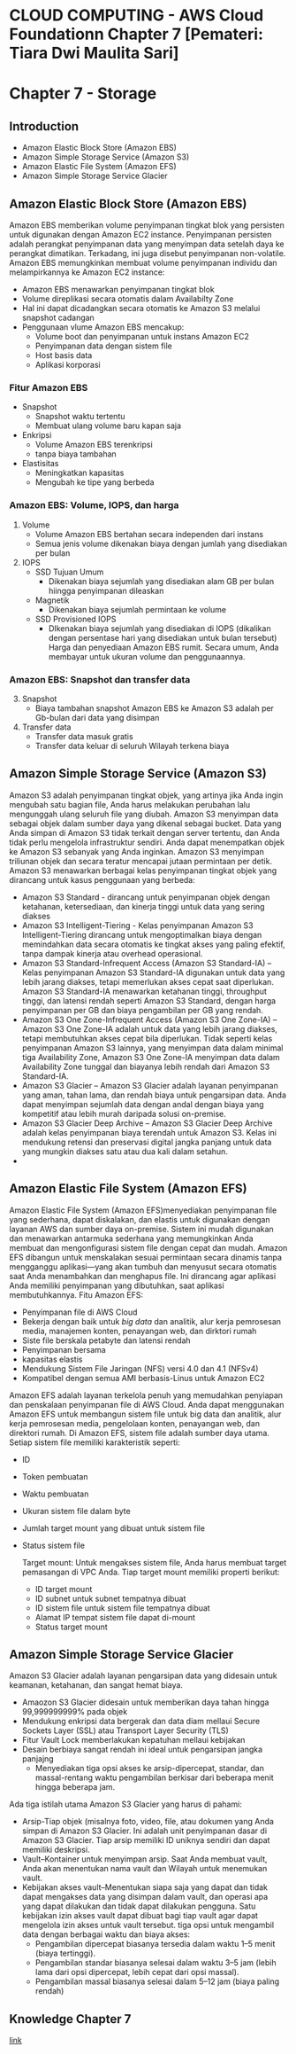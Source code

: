 # CLOUD COMPUTING - AWS Cloud Foundationn Chapter 7 [Pemateri: Tiara Dwi Maulita Sari]
# Chapter 7 - Storage
## Introduction
- Amazon Elastic Block Store (Amazon EBS)
- Amazon Simple Storage Service (Amazon S3)
- Amazon Elastic File System (Amazon EFS)
- Amazon Simple Storage Service Glacier
## Amazon Elastic Block Store (Amazon EBS)
  Amazon EBS memberikan volume penyimpanan tingkat blok yang persisten untuk digunakan dengan Amazon EC2 instance. Penyimpanan persisten adalah perangkat penyimpanan data yang menyimpan data setelah daya ke perangkat dimatikan. Terkadang, ini juga disebut penyimpanan non-volatile.
  Amazon EBS memungkinkan membuat volume penyimpanan individu dan melampirkannya ke Amazon EC2 instance:
  - Amazon EBS menawarkan penyimpanan tingkat blok
  - Volume direplikasi secara otomatis dalam Availabilty Zone
  - Hal ini dapat dicadangkan secara otomatis ke Amazon S3 melalui snapshot cadangan
  - Penggunaan vlume Amazon EBS mencakup:
    - Volume boot dan penyimpanan untuk instans Amazon EC2
    - Penyimpanan data dengan sistem file
    - Host basis data
    - Aplikasi korporasi
### Fitur Amazon EBS
- Snapshot
  - Snapshot waktu tertentu
  - Membuat ulang volume baru kapan saja
- Enkripsi
  - Volume Amazon EBS terenkripsi
  - tanpa biaya tambahan
- Elastisitas
  - Meningkatkan kapasitas
  - Mengubah ke tipe yang berbeda
### Amazon EBS: Volume, IOPS, dan harga
1. Volume
   - Volume Amazon EBS bertahan secara independen dari instans
   - Semua jenis volume dikenakan biaya dengan jumlah yang disediakan per bulan
2. IOPS
   - SSD Tujuan Umum
     - Dikenakan biaya sejumlah yang disediakan alam GB per bulan hiingga penyimpanan dileaskan
   - Magnetik
     - Dikenakan biaya sejumlah permintaan ke volume
   - SSD Provisioned IOPS
     - DIkenakan biaya sejumlah yang disediakan di IOPS (dikalikan dengan persentase hari yang disediakan untuk bulan tersebut)
       Harga dan penyediaan Amazon EBS rumit. Secara umum, Anda membayar untuk ukuran volume dan penggunaannya.
### Amazon EBS: Snapshot dan transfer data
3. Snapshot
   - Biaya tambahan snapshot Amazon EBS ke Amazon S3 adalah per Gb-bulan dari data yang disimpan
4. Transfer data
   - Transfer data masuk gratis
   - Transfer data keluar di seluruh Wilayah terkena biaya
     
## Amazon Simple Storage Service (Amazon S3)
  Amazon S3 adalah penyimpanan tingkat objek, yang artinya jika Anda ingin mengubah satu bagian file, Anda harus melakukan perubahan lalu mengunggah ulang seluruh file yang diubah. Amazon S3 menyimpan data sebagai objek dalam sumber daya yang dikenal sebagai bucket.
  Data yang Anda simpan di Amazon S3 tidak terkait dengan server tertentu, dan Anda tidak perlu mengelola infrastruktur sendiri. Anda dapat menempatkan objek ke Amazon S3 sebanyak yang Anda inginkan. Amazon S3 menyimpan triliunan objek dan secara teratur mencapai jutaan permintaan per detik.
  Amazon S3 menawarkan berbagai kelas penyimpanan tingkat objek yang dirancang untuk kasus penggunaan yang berbeda:
  - Amazon S3 Standard -  dirancang untuk penyimpanan objek dengan ketahanan, ketersediaan, dan kinerja tinggi untuk data yang sering diakses
  - Amazon S3 Intelligent-Tiering - Kelas penyimpanan Amazon S3 Intelligent-Tiering dirancang untuk mengoptimalkan biaya dengan memindahkan data secara otomatis ke tingkat akses yang paling efektif, tanpa dampak kinerja atau overhead operasional.
  - Amazon S3 Standard-Infrequent Access (Amazon S3 Standard-IA) – Kelas penyimpanan Amazon S3 Standard-IA digunakan untuk data yang lebih jarang diakses, tetapi memerlukan akses cepat saat diperlukan. Amazon S3 Standard-IA menawarkan ketahanan tinggi, throughput tinggi, dan latensi rendah seperti Amazon S3 Standard, dengan harga penyimpanan per GB dan biaya pengambilan per GB yang rendah.
  - Amazon S3 One Zone-Infrequent Access (Amazon S3 One Zone-IA) – Amazon S3 One Zone-IA adalah untuk data yang lebih jarang diakses, tetapi membutuhkan akses cepat bila diperlukan. Tidak seperti kelas penyimpanan Amazon S3 lainnya, yang menyimpan data dalam minimal tiga Availability Zone, Amazon S3 One Zone-IA menyimpan data dalam Availability Zone tunggal dan biayanya lebih rendah dari Amazon S3 Standard-IA.
  - Amazon S3 Glacier – Amazon S3 Glacier adalah layanan penyimpanan yang aman, tahan lama, dan rendah biaya untuk pengarsipan data. Anda dapat menyimpan sejumlah data dengan andal dengan biaya yang kompetitif atau lebih murah daripada solusi on-premise.
  - Amazon S3 Glacier Deep Archive – Amazon S3 Glacier Deep Archive adalah kelas penyimpanan biaya terendah untuk Amazon S3. Kelas ini mendukung retensi dan preservasi digital jangka panjang untuk data yang mungkin diakses satu atau dua kali dalam setahun.
  - 
## Amazon Elastic File System (Amazon EFS)
  Amazon Elastic File System (Amazon EFS)menyediakan penyimpanan file yang sederhana, dapat diskalakan, dan elastis untuk digunakan dengan layanan AWS dan sumber daya on-premise. Sistem ini mudah digunakan dan menawarkan antarmuka sederhana yang memungkinkan Anda membuat dan mengonfigurasi sistem file dengan cepat dan mudah.
  Amazon EFS dibangun untuk menskalakan sesuai permintaan secara dinamis tanpa mengganggu aplikasi—yang akan tumbuh dan menyusut secara otomatis saat Anda menambahkan dan menghapus file. Ini dirancang agar aplikasi Anda memiliki penyimpanan yang dibutuhkan, saat aplikasi membutuhkannya.
  Fitu Amazon EFS:
  - Penyimpanan file di AWS Cloud
  - Bekerja dengan baik untuk *big data* dan analitik, alur kerja pemrosesan media, manajemen konten, penayangan web, dan dirktori rumah
  - Siste file berskala petabyte dan latensi rendah
  - Penyimpanan bersama
  - kapasitas elastis
  - Mendukung Sistem File Jaringan (NFS) versi 4.0 dan 4.1 (NFSv4)
  - Kompatibel dengan semua AMI berbasis-Linus untuk Amazon EC2

  Amazon EFS adalah layanan terkelola penuh yang memudahkan penyiapan dan penskalaan penyimpanan file di AWS Cloud. Anda dapat menggunakan Amazon EFS untuk membangun sistem file untuk big data dan analitik, alur kerja pemrosesan media, pengelolaan konten, penayangan web, dan direktori rumah.
  Di Amazon EFS, sistem file adalah sumber daya utama. Setiap sistem file memiliki karakteristik seperti:
  - ID
  - Token pembuatan
  - Waktu pembuatan
  - Ukuran sistem file dalam byte
  - Jumlah target mount yang dibuat untuk sistem file
  - Status sistem file
    
    Target mount: Untuk mengakses sistem file, Anda harus membuat target pemasangan di VPC Anda. Tiap target mount memiliki properti berikut:
    - ID target mount
    - ID subnet untuk subnet tempatnya dibuat
    - ID sistem file untuk sistem file tempatnya dibuat
    - Alamat IP tempat sistem file dapat di-mount
    - Status target mount
## Amazon Simple Storage Service Glacier
  Amazon S3 Glacier adalah layanan pengarsipan data yang didesain untuk keamanan, ketahanan, dan sangat hemat biaya.
  - Amaozon S3 Glacier didesain untuk memberikan daya tahan hingga 99,999999999% pada objek
  - Mendukung enkripsi data bergerak dan data diam mellaui Secure Sockets Layer (SSL) atau Transport Layer Security (TLS)
  - Fitur Vault Lock memberlakukan kepatuhan mellaui kebijakan
  - Desain berbiaya sangat rendah ini ideal untuk pengarsipan jangka panjajng
    - Menyediakan tiga opsi akses ke arsip-dipercepat, standar, dan massal-rentang waktu pengambilan berkisar dari beberapa menit hingga beberapa jam.

  Ada tiga istilah utama Amazon S3 Glacier yang harus di pahami:
  - Arsip-Tiap objek (misalnya foto, video, file, atau dokumen yang Anda simpan di Amazon S3 Glacier. Ini adalah unit penyimpanan dasar di Amazon S3 Glacier. Tiap arsip memiliki ID uniknya sendiri dan dapat memiliki deskripsi.
  - Vault–Kontainer untuk menyimpan arsip. Saat Anda membuat vault, Anda akan menentukan nama vault dan Wilayah untuk menemukan vault.
  - Kebijakan akses vault–Menentukan siapa saja yang dapat dan tidak dapat mengakses data yang disimpan dalam vault, dan operasi apa yang dapat dilakukan dan tidak dapat dilakukan pengguna. Satu kebijakan izin akses vault dapat dibuat bagi tiap vault agar dapat mengelola izin akses untuk vault tersebut.
    tiga opsi untuk mengambil data dengan berbagai waktu dan biaya akses:
    - Pengambilan dipercepat biasanya tersedia dalam waktu 1–5 menit (biaya tertinggi).
    - Pengambilan standar biasanya selesai dalam waktu 3–5 jam (lebih lama dari opsi dipercepat, lebih cepat dari opsi massal).
    - Pengambilan massal biasanya selesai dalam 5–12 jam (biaya paling rendah)
## Knowledge Chapter 7
[link](link)
